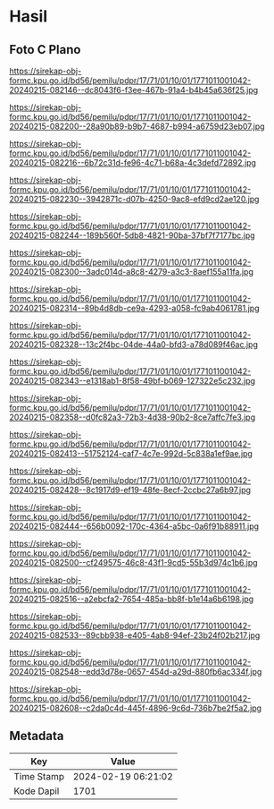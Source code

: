 # Hasil

## Foto C Plano

https://sirekap-obj-formc.kpu.go.id/bd56/pemilu/pdpr/17/71/01/10/01/1771011001042-20240215-082146--dc8043f6-f3ee-467b-91a4-b4b45a636f25.jpg

https://sirekap-obj-formc.kpu.go.id/bd56/pemilu/pdpr/17/71/01/10/01/1771011001042-20240215-082200--28a90b89-b9b7-4687-b994-a6759d23eb07.jpg

https://sirekap-obj-formc.kpu.go.id/bd56/pemilu/pdpr/17/71/01/10/01/1771011001042-20240215-082216--6b72c31d-fe96-4c71-b68a-4c3defd72892.jpg

https://sirekap-obj-formc.kpu.go.id/bd56/pemilu/pdpr/17/71/01/10/01/1771011001042-20240215-082230--3942871c-d07b-4250-9ac8-efd9cd2ae120.jpg

https://sirekap-obj-formc.kpu.go.id/bd56/pemilu/pdpr/17/71/01/10/01/1771011001042-20240215-082244--189b560f-5db8-4821-90ba-37bf7f7177bc.jpg

https://sirekap-obj-formc.kpu.go.id/bd56/pemilu/pdpr/17/71/01/10/01/1771011001042-20240215-082300--3adc014d-a8c8-4279-a3c3-8aef155a11fa.jpg

https://sirekap-obj-formc.kpu.go.id/bd56/pemilu/pdpr/17/71/01/10/01/1771011001042-20240215-082314--89b4d8db-ce9a-4293-a058-fc9ab4061781.jpg

https://sirekap-obj-formc.kpu.go.id/bd56/pemilu/pdpr/17/71/01/10/01/1771011001042-20240215-082328--13c2f4bc-04de-44a0-bfd3-a78d089f46ac.jpg

https://sirekap-obj-formc.kpu.go.id/bd56/pemilu/pdpr/17/71/01/10/01/1771011001042-20240215-082343--e1318ab1-8f58-49bf-b069-127322e5c232.jpg

https://sirekap-obj-formc.kpu.go.id/bd56/pemilu/pdpr/17/71/01/10/01/1771011001042-20240215-082358--d0fc82a3-72b3-4d38-90b2-8ce7affc7fe3.jpg

https://sirekap-obj-formc.kpu.go.id/bd56/pemilu/pdpr/17/71/01/10/01/1771011001042-20240215-082413--51752124-caf7-4c7e-992d-5c838a1ef9ae.jpg

https://sirekap-obj-formc.kpu.go.id/bd56/pemilu/pdpr/17/71/01/10/01/1771011001042-20240215-082428--8c1917d9-ef19-48fe-8ecf-2ccbc27a6b97.jpg

https://sirekap-obj-formc.kpu.go.id/bd56/pemilu/pdpr/17/71/01/10/01/1771011001042-20240215-082444--656b0092-170c-4364-a5bc-0a6f91b88911.jpg

https://sirekap-obj-formc.kpu.go.id/bd56/pemilu/pdpr/17/71/01/10/01/1771011001042-20240215-082500--cf249575-46c8-43f1-9cd5-55b3d974c1b6.jpg

https://sirekap-obj-formc.kpu.go.id/bd56/pemilu/pdpr/17/71/01/10/01/1771011001042-20240215-082516--a2ebcfa2-7654-485a-bb8f-b1e14a6b6198.jpg

https://sirekap-obj-formc.kpu.go.id/bd56/pemilu/pdpr/17/71/01/10/01/1771011001042-20240215-082533--89cbb938-e405-4ab8-94ef-23b24f02b217.jpg

https://sirekap-obj-formc.kpu.go.id/bd56/pemilu/pdpr/17/71/01/10/01/1771011001042-20240215-082548--edd3d78e-0657-454d-a29d-880fb6ac334f.jpg

https://sirekap-obj-formc.kpu.go.id/bd56/pemilu/pdpr/17/71/01/10/01/1771011001042-20240215-082608--c2da0c4d-445f-4896-9c6d-736b7be2f5a2.jpg


## Metadata

| Key        | Value               |
| ---------- | ------------------- |
| Time Stamp | 2024-02-19 06:21:02 |
| Kode Dapil | 1701                |



